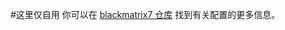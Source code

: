 #这里仅自用
你可以在 [blackmatrix7 仓库](https://github.com/blackmatrix7/ios_rule_script/tree/master) 找到有关配置的更多信息。
